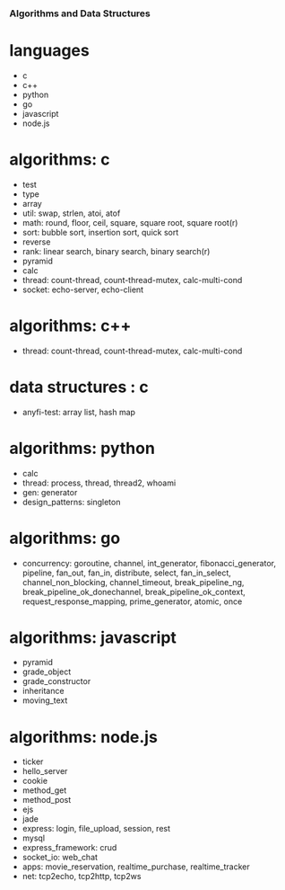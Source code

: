 ### Algorithms and Data Structures

# languages
  - c
  - c++
  - python
  - go
  - javascript
  - node.js

# algorithms: c
  - test
  - type
  - array
  - util: swap, strlen, atoi, atof
  - math: round, floor, ceil, square, square root, square root(r) 
  - sort: bubble sort, insertion sort, quick sort
  - reverse
  - rank: linear search, binary search, binary search(r)
  - pyramid
  - calc
  - thread: count-thread, count-thread-mutex, calc-multi-cond
  - socket: echo-server, echo-client

# algorithms: c++
  - thread: count-thread, count-thread-mutex, calc-multi-cond 

# data structures : c
  - anyfi-test: array list, hash map 

# algorithms: python
  - calc
  - thread: process, thread, thread2, whoami
  - gen: generator
  - design_patterns: singleton

# algorithms: go
  - concurrency: goroutine, channel, int_generator, fibonacci_generator, pipeline, fan_out, fan_in, distribute, select, fan_in_select, channel_non_blocking, channel_timeout, break_pipeline_ng, break_pipeline_ok_donechannel, break_pipeline_ok_context, request_response_mapping, prime_generator, atomic, once

# algorithms: javascript
  - pyramid
  - grade_object
  - grade_constructor
  - inheritance
  - moving_text

# algorithms: node.js
  - ticker
  - hello_server
  - cookie
  - method_get
  - method_post
  - ejs
  - jade
  - express: login, file_upload, session, rest
  - mysql
  - express_framework: crud
  - socket_io: web_chat
  - apps: movie_reservation, realtime_purchase, realtime_tracker
  - net: tcp2echo, tcp2http, tcp2ws
